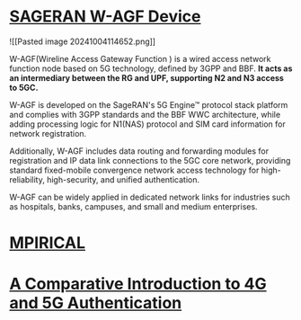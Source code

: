 # [SAGERAN W-AGF Device](https://www.sageran.com/products/network-equipments/w-agf.html)

![[Pasted image 20241004114652.png]]

W-AGF(Wireline Access Gateway Function ) is a wired access network function node based on 5G technology, defined by 3GPP and BBF. **It acts as an intermediary between the RG and UPF, supporting N2 and N3 access to 5GC.**

W-AGF is developed on the SageRAN's 5G Engine™ protocol stack platform and complies with 3GPP standards and the BBF WWC architecture, while adding processing logic for N1(NAS) protocol and SIM card information for network registration.

Additionally, W-AGF includes data routing and forwarding modules for registration and IP data link connections to the 5GC core network, providing standard fixed-mobile convergence network access technology for high-reliability, high-security, and unified authentication.

W-AGF can be widely applied in dedicated network links for industries such as hospitals, banks, campuses, and small and medium enterprises.

# [MPIRICAL](https://www.mpirical.com/blog/wireline-access-in-5g)

# [A Comparative Introduction to 4G and 5G Authentication](https://www.cablelabs.com/insights/a-comparative-introduction-to-4g-and-5g-authentication)


